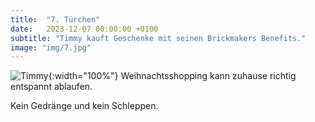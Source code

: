 ```yaml
---
title:  "7. Türchen"
date:   2023-12-07 00:00:00 +0100
subtitle: "Timmy kauft Geschenke mit seinen Brickmakers Benefits."
image: "img/7.jpg"
---
```


![Timmy](../img/7.jpg){:width="100%"}
Weihnachtsshopping kann zuhause richtig entspannt ablaufen.

Kein Gedränge und kein Schleppen.
